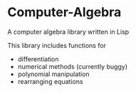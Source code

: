 # Computer-Algebra
A computer algebra library written in Lisp

This library includes functions for
- differentiation
- numerical methods (currently buggy)
- polynomial manipulation
- rearranging equations
